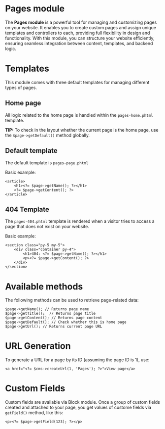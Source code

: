 
Pages module
============

The **Pages module** is a powerful tool for managing and customizing pages on your website. It enables you to create custom pages and assign unique templates and controllers to each, providing full flexibility in design and functionality. With this module, you can structure your website efficiently, ensuring seamless integration between content, templates, and backend logic.

# Templates

This module comes with three default templates for managing different types of pages.

## Home page
All logic related to the home page is handled within the `pages-home.phtml` template.

**TIP:** To check in the layout whether the current page is the home page, use the `$page->getDefault()` method globally.

## Default template
The default template is `pages-page.phtml`

Basic example:

    <article>
	    <h1><?= $page->getName(); ?></h1>
	    <?= $page->getContent(); ?>
    </article>

## 404 Template
The `pages-404.phtml` template is rendered when a visitor tries to access a page that does not exist on your website.

Basic example:

    <section class="py-5 my-5">
    	<div class="container py-4">
    		<h1>404: <?= $page->getName(); ?></h1>
            <p><?= $page->getContent(); ?>
    	</div>
    </section>

# Available methods
The following methods can be used to retrieve page-related data:

    $page->getName(); // Returns page name
    $page->getTitle();  // Returns page title
    $page->getContent(); // Returns page content
    $page->getDefault(); // Check whether this is home page
    $page->getUrl(); // Returns current page URL

# URL Generation

To generate a URL for a page by its ID (assuming the page ID is 1), use:

    <a href="<?= $cms->createUrl(1, 'Pages'); ?>">View page</a>


# Custom Fields

Custom fields are available via Block module. Once a group of custom fields created and attached to your page, you get values of custome fields via `getField()`  method, like this:

    <p><?= $page->getField(123); ?></p>